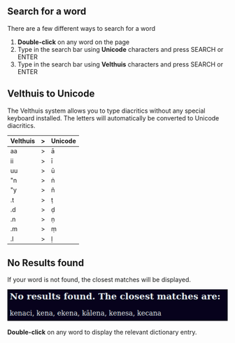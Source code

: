 ## Search for a word

There are a few different ways to search for a word
1. **Double-click** on any word on the page
2. Type in the search bar using **Unicode** characters and press SEARCH or ENTER
3. Type in the search bar using **Velthuis** characters and press SEARCH or ENTER

## Velthuis to Unicode
The Velthuis system allows you to type diacritics without any special keyboard installed. The letters will automatically be converted to Unicode diacritics.

|Velthuis|>|Unicode|
|----|---|---|
| aa | > | ā |
| ii | > | ī |
| uu | > | ū |
| "n | > | ṅ |
| "y | > | ñ |  
| .t | > | ṭ |
| .d | > | ḍ |
| .n | > | ṇ |
| .m | > | ṃ |
| .l | > | ḷ |

## No Results found

If your word is not found, the closest matches will be displayed.

![no results found](../pics/dpdict.net/dpdict_no_results_found.png)

**Double-click** on any word to display the relevant dictionary entry. 
